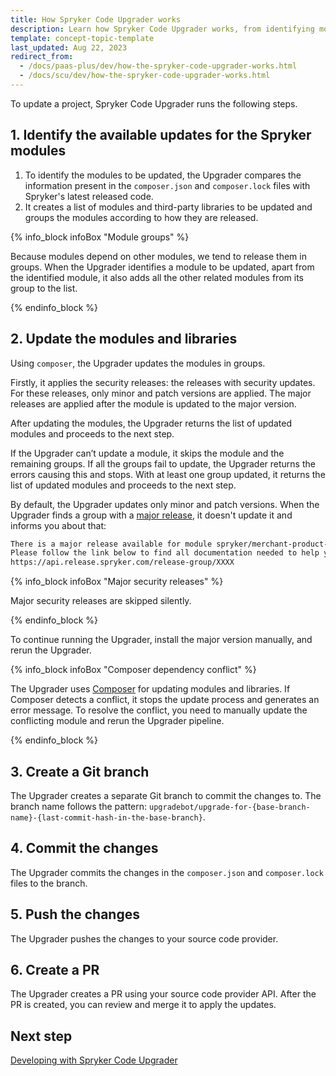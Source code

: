 ```yaml
---
title: How Spryker Code Upgrader works
description: Learn how Spryker Code Upgrader works, from identifying module updates and applying security releases to creating Git branches, committing changes, and submitting PRs for seamless upgrades.
template: concept-topic-template
last_updated: Aug 22, 2023
redirect_from:
  - /docs/paas-plus/dev/how-the-spryker-code-upgrader-works.html
  - /docs/scu/dev/how-the-spryker-code-upgrader-works.html
---
```


To update a project, Spryker Code Upgrader runs the following steps.

## 1. Identify the available updates for the Spryker modules

1. To identify the modules to be updated, the Upgrader compares the information present in the `composer.json` and `composer.lock` files with Spryker's latest released code.
2. It creates a list of modules and third-party libraries to be updated and groups the modules according to how they are released.

{% info_block infoBox "Module groups" %}

Because modules depend on other modules, we tend to release them in groups. When the Upgrader identifies a module to be updated, apart from the identified module, it also adds all the other related modules from its group to the list.

{% endinfo_block %}


## 2. Update the modules and libraries

Using `composer`, the Upgrader updates the modules in groups.

Firstly, it applies the security releases: the releases with security updates. For these releases, only minor and patch versions are applied. The major releases are applied after the module is updated to the major version.

After updating the modules, the Upgrader returns the list of updated modules and proceeds to the next step.

If the Upgrader can’t update a module, it skips the module and the remaining groups. If all the groups fail to update, the Upgrader returns the errors causing this and stops. With at least one group updated, it returns the list of updated modules and proceeds to the next step.

By default, the Upgrader updates only minor and patch versions. When the Upgrader finds a group with a [major release](/docs/dg/dev/architecture/module-api/semantic-versioning-major-vs.-minor-vs.-patch-release.html#what-is-a-major-release), it doesn't update it and informs you about that:

```bash
There is a major release available for module spryker/merchant-product-approval.
Please follow the link below to find all documentation needed to help you upgrade to the latest release
https://api.release.spryker.com/release-group/XXXX
```

{% info_block infoBox "Major security releases" %}

Major security releases are skipped silently.

{% endinfo_block %}


To continue running the Upgrader, install the major version manually, and rerun the Upgrader.

{% info_block infoBox "Composer dependency conflict" %}

The Upgrader uses [Composer](https://getcomposer.org/) for updating modules and libraries. If Composer detects a conflict, it stops the update process and generates an error message. To resolve the conflict, you need to manually update the conflicting module and rerun the Upgrader pipeline.

{% endinfo_block %}

## 3. Create a Git branch

The Upgrader creates a separate Git branch to commit the changes to. The branch name follows the pattern: `upgradebot/upgrade-for-{base-branch-name}-{last-commit-hash-in-the-base-branch}`.

## 4. Commit the changes

The Upgrader commits the changes in the `composer.json` and `composer.lock` files to the branch.

## 5. Push the changes

The Upgrader pushes the changes to your source code provider.

## 6. Create a PR

The Upgrader creates a PR using your source code provider API. After the PR is created, you can review and merge it to apply the updates.

## Next step

[Developing with Spryker Code Upgrader](/docs/ca/devscu/developing-with-spryker-code-upgrader.html)
